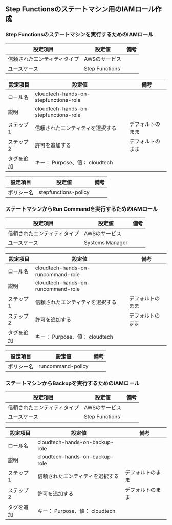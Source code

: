 ## Step Functionsのステートマシン用のIAMロール作成
### Step Functionsのステートマシンを実行するためのIAMロール
|  設定項目                    | 設定値        | 備考 | 
| ---------------------------- | ------------- | ---- | 
| 信頼されたエンティティタイプ | AWSのサービス |      | 
| ユースケース                 | Step Functions       |      | 

|  設定項目                    | 設定値        | 備考 | 
| ---------- | -------------------------------- | ---------------- | 
| ロール名   | cloudtech-hands-on-stepfunctions-role      |                  | 
| 説明       | cloudtech-hands-on-stepfunctions-role      |                  | 
| ステップ 1 | 信頼されたエンティティを選択する | デフォルトのまま | 
| ステップ 2 | 許可を追加する                   | デフォルトのまま | 
| タグを追加 | キー： Purpose、値： cloudtech   |                  | 

| 設定項目 | 設定値 | 備考 |
| - | - | - |
| ポリシー名 | stepfunctions-policy |  |

### ステートマシンからRun Commandを実行するためのIAMロール
|  設定項目                    | 設定値        | 備考 | 
| ---------------------------- | ------------- | ---- | 
| 信頼されたエンティティタイプ | AWSのサービス |      | 
| ユースケース                 | Systems Manager      |      | 

|  設定項目                    | 設定値        | 備考 | 
| ---------- | -------------------------------- | ---------------- | 
| ロール名   | cloudtech-hands-on-runcommand-role      |                  | 
| 説明       | cloudtech-hands-on-runcommand-role      |                  | 
| ステップ 1 | 信頼されたエンティティを選択する | デフォルトのまま | 
| ステップ 2 | 許可を追加する                   | デフォルトのまま | 
| タグを追加 | キー： Purpose、値： cloudtech   |                  | 

| 設定項目 | 設定値 | 備考 |
| - | - | - |
| ポリシー名 | runcommand-policy |  |

### ステートマシンからBackupを実行するためのIAMロール
|  設定項目                    | 設定値        | 備考 | 
| ---------------------------- | ------------- | ---- | 
| 信頼されたエンティティタイプ | AWSのサービス |      | 
| ユースケース                 | Step Functions      |      | 

|  設定項目                    | 設定値        | 備考 | 
| ---------- | -------------------------------- | ---------------- | 
| ロール名   | cloudtech-hands-on-backup-role     |                  | 
| 説明       | cloudtech-hands-on-backup-role     |                  | 
| ステップ 1 | 信頼されたエンティティを選択する | デフォルトのまま | 
| ステップ 2 | 許可を追加する                   | デフォルトのまま | 
| タグを追加 | キー： Purpose、値： cloudtech   |                  | 